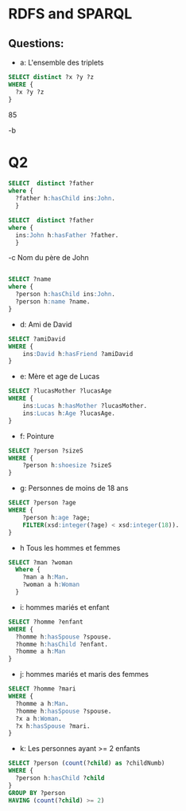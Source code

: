 # RDFS and SPARQL


## Questions:

- a: L'ensemble des triplets
```sql
SELECT distinct ?x ?y ?z
WHERE {
  ?x ?y ?z
}
```
85


-b 

# Q2
```sql
SELECT  distinct ?father
where {
  ?father h:hasChild ins:John.
  }	

SELECT  distinct ?father
where {
  ins:John h:hasFather ?father.
  }	
```

-c Nom du père de John
```sql

SELECT ?name
where { 
  ?person h:hasChild ins:John.
  ?person h:name ?name.
}
```

- d: Ami de David

```sql
SELECT ?amiDavid
WHERE {
    ins:David h:hasFriend ?amiDavid
}
```
- e: Mère et age de Lucas

```sql
SELECT ?lucasMother ?lucasAge
WHERE {
    ins:Lucas h:hasMother ?lucasMother.
    ins:Lucas h:Age ?lucasAge.
}
```

- f: Pointure

```sql
SELECT ?person ?sizeS
WHERE {
    ?person h:shoesize ?sizeS
}
```

- g: Personnes de moins de 18 ans

```sql
SELECT ?person ?age
WHERE {
    ?person h:age ?age;
    FILTER(xsd:integer(?age) < xsd:integer(18)).
}
```

- h Tous les hommes et femmes

```sql
SELECT ?man ?woman
  Where {
    ?man a h:Man.
    ?woman a h:Woman
  }
```

- i: hommes mariés et enfant

```sql
SELECT ?homme ?enfant
WHERE {
  ?homme h:hasSpouse ?spouse.
  ?homme h:hasChild ?enfant.
  ?homme a h:Man
}
```


- j: hommes mariés et maris des femmes

```sql
SELECT ?homme ?mari
WHERE {
  ?homme a h:Man.
  ?homme h:hasSpouse ?spouse.
  ?x a h:Woman.
  ?x h:hasSpouse ?mari.
}
```

- k: Les personnes ayant >= 2 enfants

```sql
SELECT ?person (count(?child) as ?childNumb)
WHERE {
  ?person h:hasChild ?child
}
GROUP BY ?person
HAVING (count(?child) >= 2)
```